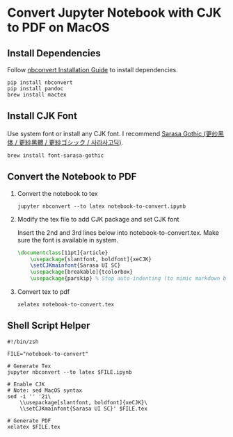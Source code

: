 # Convert Jupyter Notebook with CJK to PDF on MacOS

## Install Dependencies

Follow [nbconvert Installation Guide](https://nbconvert.readthedocs.io/en/latest/install.html#installing-tex) to install dependencies.

```shell
pip install nbconvert
pip install pandoc
brew install mactex
```

## Install CJK Font

Use system font or install any CJK font. I recommend [Sarasa Gothic (更纱黑体 / 更紗黑體 / 更紗ゴシック / 사라사고딕)](https://github.com/be5invis/Sarasa-Gothic).

```shell
brew install font-sarasa-gothic
```

## Convert the Notebook to PDF

1. Convert the notebook to tex

    ```shell
    jupyter nbconvert --to latex notebook-to-convert.ipynb
    ```

2. Modify the tex file to add CJK package and set CJK font

    Insert the 2nd and 3rd lines below into notebook-to-convert.tex. Make sure the font is available in system.

    ```tex
    \documentclass[11pt]{article}
        \usepackage[slantfont, boldfont]{xeCJK}
        \setCJKmainfont{Sarasa UI SC}
        \usepackage[breakable]{tcolorbox}
        \usepackage{parskip} % Stop auto-indenting (to mimic markdown behaviour)
    ```

3. Convert tex to pdf

    ```shell
    xelatex notebook-to-convert.tex
    ```

## Shell Script Helper

```shell
#!/bin/zsh

FILE="notebook-to-convert"

# Generate Tex
jupyter nbconvert --to latex $FILE.ipynb

# Enable CJK
# Note: sed MacOS syntax
sed -i '' '2i\
    \\usepackage[slantfont, boldfont]{xeCJK}\
    \\setCJKmainfont{Sarasa UI SC}' $FILE.tex

# Generate PDF
xelatex $FILE.tex
```
